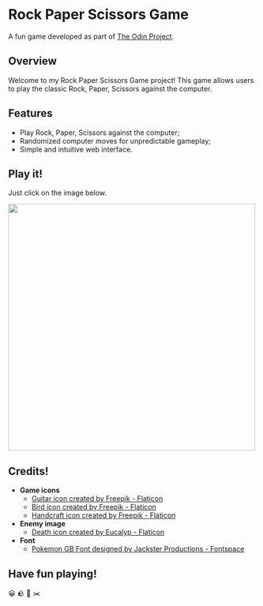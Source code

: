 # Rock Paper Scissors Game
A fun game developed as part of [The Odin Project](https://www.theodinproject.com/).

## Overview
Welcome to my Rock Paper Scissors Game project! This game allows users to play the classic Rock, Paper, Scissors against the computer.

## Features
- Play Rock, Paper, Scissors against the computer;
- Randomized computer moves for unpredictable gameplay;
- Simple and intuitive web interface.

## Play it!
Just click on the image below.

[<img src="https://github.com/thiagobottoni/rock-paper-scissors/assets/10049887/f8ed6479-13bc-41bb-8be0-8c474b13c45f" width="500">](https://thiagobottoni.github.io/rock-paper-scissors/)

## Credits!
- **Game icons**
  - [Guitar icon created by Freepik - Flaticon](https://www.flaticon.com/free-icons/guitar)
  - [Bird icon created by Freepik - Flaticon](https://www.flaticon.com/free-icons/bird)
  - [Handcraft icon created by Freepik - Flaticon](https://www.flaticon.com/free-icons/handcraft)
- **Enemy image**
  - [Death icon created by Eucalyp - Flaticon](https://www.flaticon.com/free-icons/death)
- **Font**
  - [Pokemon GB Font designed by Jackster Productions - Fontspace](https://www.fontspace.com/pokemon-gb-font-f9621)

## Have fun playing!
:grinning: :rock: :page_facing_up: :scissors: 
